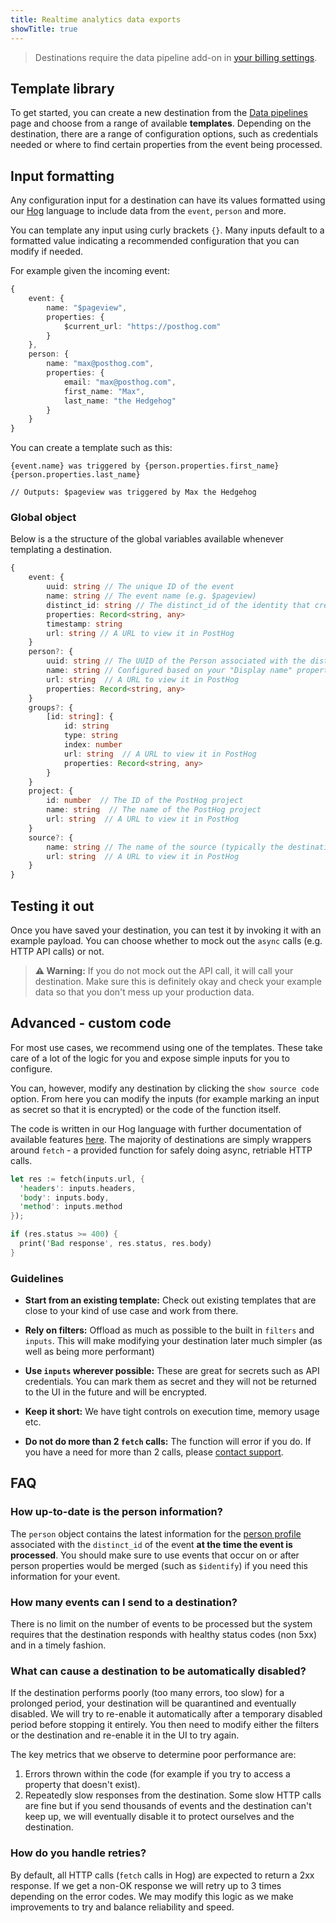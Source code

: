```yaml
---
title: Realtime analytics data exports
showTitle: true
---
```


> Destinations require the data pipeline add-on in [your billing settings](https://us.posthog.com/organization/billing).

## Template library

To get started, you can create a new destination from the [Data pipelines](https://us.posthog.com/pipeline/destinations) page and choose from a range of available **templates**. Depending on the destination, there are a range of configuration options, such as credentials needed or where to find certain properties from the event being processed. 

## Input formatting

Any configuration input for a destination can have its values formatted using our [Hog](/docs/hog) language to include data from the `event`, `person` and more.

You can template any input using curly brackets `{}`. Many inputs default to a formatted value indicating a recommended configuration that you can modify if needed. 

For example given the incoming event:

```ts
{
    event: {
        name: "$pageview",
        properties: {
            $current_url: "https://posthog.com"
        }
    },
    person: {
        name: "max@posthog.com",
        properties: {
            email: "max@posthog.com",
            first_name: "Max",
            last_name: "the Hedgehog"
        }
    }
}
```

You can create a template such as this:

```
{event.name} was triggered by {person.properties.first_name} {person.properties.last_name}

// Outputs: $pageview was triggered by Max the Hedgehog
```

### Global object

Below is a the structure of the global variables available whenever templating a destination.

```ts
{
    event: {
        uuid: string // The unique ID of the event
        name: string // The event name (e.g. $pageview)
        distinct_id: string // The distinct_id of the identity that created the event
        properties: Record<string, any>
        timestamp: string
        url: string // A URL to view it in PostHog
    }
    person?: {
        uuid: string // The UUID of the Person associated with the distinct_id of the event
        name: string // Configured based on your "Display name" property in PostHog
        url: string  // A URL to view it in PostHog
        properties: Record<string, any>
    }
    groups?: {
        [id: string]: {
            id: string
            type: string
            index: number
            url: string  // A URL to view it in PostHog
            properties: Record<string, any>
        }
    }
    project: {
        id: number  // The ID of the PostHog project
        name: string  // The name of the PostHog project
        url: string  // A URL to view it in PostHog
    }
    source?: {
        name: string // The name of the source (typically the destination name)
        url: string  // A URL to view it in PostHog
    }
}
```

## Testing it out

Once you have saved your destination, you can test it by invoking it with an example payload. You can choose whether to mock out the `async` calls (e.g. HTTP API calls) or not.

> **⚠️ Warning:** If you do not mock out the API call, it will call your destination. Make sure this is definitely okay and check your example data so that you don't mess up your production data.

## Advanced - custom code

For most use cases, we recommend using one of the templates. These take care of a lot of the logic for you and expose simple inputs for you to configure. 

You can, however, modify any destination by clicking the `show source code` option. From here you can modify the inputs (for example marking an input as secret so that it is encrypted) or the code of the function itself.

The code is written in our Hog language with further documentation of available features [here](/docs/hog). The majority of destinations are simply wrappers around `fetch` - a provided function for safely doing async, retriable HTTP calls.

```rust
let res := fetch(inputs.url, {
  'headers': inputs.headers,
  'body': inputs.body,
  'method': inputs.method
});

if (res.status >= 400) {
  print('Bad response', res.status, res.body)
}
```

### Guidelines

- **Start from an existing template:** Check out existing templates that are close to your kind of use case and work from there.

- **Rely on filters:** Offload as much as possible to the built in `filters` and `inputs`. This will make modifying your destination later much simpler (as well as being more performant)

- **Use `inputs` wherever possible:** These are great for secrets such as API credentials. You can mark them as secret and they will not be returned to the UI in the future and will be encrypted.

- **Keep it short:** We have tight controls on execution time, memory usage etc.

- **Do not do more than 2 `fetch` calls:** The function will error if you do. If you have a need for more than 2 calls, please [contact support](https://us.posthog.com/#panel=support%3Asupport%3Aapps%3A%3Atrue).

## FAQ

### How up-to-date is the person information?

The `person` object contains the latest information for the [person profile](/docs/data/persons) associated with the `distinct_id` of the event **at the time the event is processed**. You should make sure to use events that occur on or after person properties would be merged (such as `$identify`) if you need this information for your event.

### How many events can I send to a destination?

There is no limit on the number of events to be processed but the system requires that the destination responds with healthy status codes (non 5xx) and in a timely fashion. 

### What can cause a destination to be automatically disabled?

If the destination performs poorly (too many errors, too slow) for a prolonged period, your destination will be quarantined and eventually disabled. We will try to re-enable it automatically after a temporary disabled period before stopping it entirely. You then need to modify either the filters or the destination and re-enable it in the UI to try again.

The key metrics that we observe to determine poor performance are:
1. Errors thrown within the code (for example if you try to access a property that doesn't exist).
2. Repeatedly slow responses from the destination. Some slow HTTP calls are fine but if you send thousands of events and the destination can't keep up, we will eventually disable it to protect ourselves and the destination.

### How do you handle retries?

By default, all HTTP calls (`fetch` calls in Hog) are expected to return a 2xx response. If we get a non-OK response we will retry up to 3 times depending on the error codes. We may modify this logic as we make improvements to try and balance reliability and speed.

